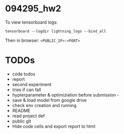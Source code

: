 # 094295_hw2

To view tensorboard logs:

`tensorboard --logdir lightning_logs --bind_all`

Then in browser:
`<PUBLIC_IP>:<PORT>`


# TODOs
- code todos
- report
- second experiment
- tries if can fall
- hypterparameter & optimiziation 
before submission - 
- save & load model from google drive
- check env creation and running
- README
- read project def
- public git
- Hide code cells and export report to html